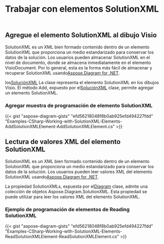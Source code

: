 ﻿---
title: Trabajar con elementos SolutionXML
type: docs
weight: 110
url: /es/net/working-with-solutionxml-elements/
description: Esta sección explica cómo agregar solutionXml u obtener valores xml del elemento solutionXml con Aspose.Diagram.
---
## **Agregue el elemento SolutionXML al dibujo Visio**
 SolutionXML es un XML bien formado contenido dentro de un elemento SolutionXML que proporciona un medio estandarizado para conservar los datos de la solución. Los usuarios pueden almacenar SolutionXML en el nivel de documento, donde se almacena inmediatamente en el elemento VisioDocument. Por lo general, esta es la forma más fácil de almacenar y recuperar SolutionXML usando[Aspose.Diagram for .NET](https://products.aspose.com/diagram/net/).

 los[SoluciónXML](http://www.aspose.com/api/net/diagram/aspose.diagram/solutionXML) La clase representa el elemento SolutionXML en los dibujos Visio. El método Add, expuesto por el[SoluciónXML](http://www.aspose.com/api/net/diagram/aspose.diagram/solutionXML) clase, permite agregar un elemento SolutionXML.
### **Agregar muestra de programación de elemento SolutionXML**
{{< gist "aspose-diagram-gists" "efd56218048f8b0ab925efd494227fdd" "Examples-CSharp-Working-with-SolutionXML-Elements-AddSolutionXMLElement-AddSolutionXMLElement.cs" >}}
## **Lectura de valores XML del elemento SolutionXML**
SolutionXML es un XML bien formado contenido dentro de un elemento SolutionXML que proporciona un medio estandarizado para conservar los datos de la solución. Los usuarios pueden leer valores XML del elemento SolutionXML usando[Aspose.Diagram for .NET](https://products.aspose.com/diagram/net/).

 La propiedad SolutionXMLs, expuesta por el[Diagram](http://www.aspose.com/api/net/diagram/aspose.diagram/diagram) clase, admite una colección de objetos Aspose.Diagram.SolutionXML. Esta propiedad se puede utilizar para leer los valores XML del elemento SolutionXML.
### **Ejemplo de programación de elementos de Reading SolutionXML**
{{< gist "aspose-diagram-gists" "efd56218048f8b0ab925efd494227fdd" "Examples-CSharp-Working-with-SolutionXML-Elements-ReadSolutionXMLElement-ReadSolutionXMLElement.cs" >}}
